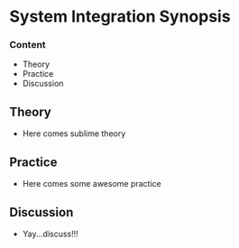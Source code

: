 # System Integration Synopsis

### Content

- Theory
- Practice
- Discussion


## Theory

- Here comes sublime theory


## Practice

- Here comes some awesome practice

## Discussion

- Yay...discuss!!!


